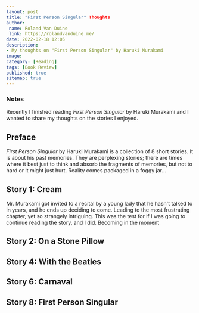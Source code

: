 ```yaml
---
layout: post
title: "First Person Singular" Thoughts
author:
 name: Roland Van Duine
 link: https://rolandvanduine.me/
date: 2022-02-18 12:05
description:
- My thoughts on "First Person Singular" by Haruki Murakami
image:
category: [Reading]
tags: [Book Review]
published: true
sitemap: true
---
```

### Notes

Recently I finished reading _First Person Singular_ by Haruki Murakami and I wanted to share my thoughts on the stories I enjoyed.


## Preface
 _First Person Singular_ by Haruki Murakami is a collection of 8 short stories. It is about his past memories. They are perplexing stories; there are times where it best just to think and absorb the fragments of memories, but not to hard or it might just hurt. Reality comes packaged in a foggy jar...



## Story 1: Cream

Mr. Murakami got invited to a recital by a young lady that he hasn't talked to in years, and he ends up deciding to come. Leading to the most frustrating chapter, yet so strangely intriguing. This was the test for if I was going to continue reading the story, and I did. Becoming in the moment


## Story 2: On a Stone Pillow



## Story 4: With the Beatles



## Story 6: Carnaval



## Story 8: First Person Singular